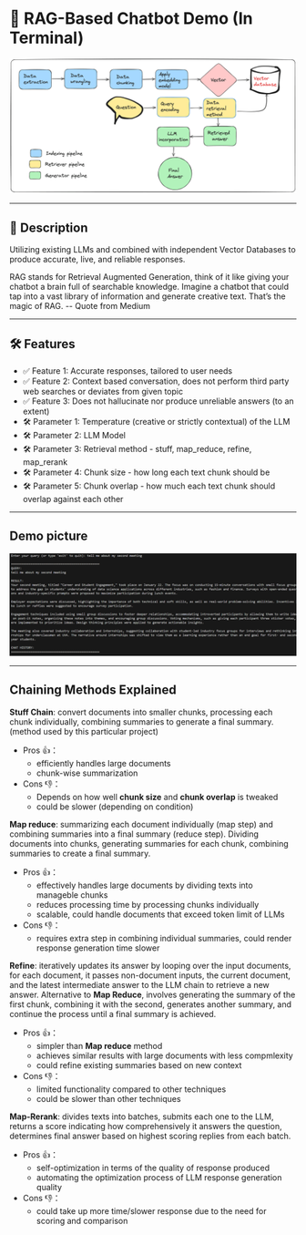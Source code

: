 # 🤖 **RAG-Based Chatbot Demo (In Terminal)**

![RAG_Explained](Data_file/RAG%20visualization.png)

---

## 🚀 **Description**  
Utilizing existing LLMs and combined with independent Vector Databases to produce accurate, live, and reliable responses. 

RAG stands for Retrieval Augmented Generation, think of it like giving your chatbot a brain full of searchable knowledge. Imagine a chatbot that could tap into a vast library of information and generate creative text. That’s the magic of RAG. -- Quote from Medium   

---

## 🛠 **Features**  
- ✅ Feature 1: Accurate responses, tailored to user needs  
- ✅ Feature 2: Context based conversation, does not perform third party web searches or deviates from given topic
- ✅ Feature 3: Does not hallucinate nor produce unreliable answers (to an extent)
- 🛠️ Parameter 1: Temperature (creative or strictly contextual) of the LLM
- 🛠️ Parameter 2: LLM Model
- 🛠️ Parameter 3: Retrieval method - stuff, map_reduce, refine, map_rerank
- 🛠️ Parameter 4: Chunk size - how long each text chunk should be
- 🛠️ Parameter 5: Chunk overlap - how much each text chunk should overlap against each other

---

## **Demo picture**
![RAG_in_action](Data_file/Demo.png) 

---

## **Chaining Methods Explained**

**Stuff Chain**: convert documents into smaller chunks, processing each chunk individually, combining summaries to generate a final summary. (method used by this particular project)
- Pros 👍：
  - efficiently handles large documents
  - chunk-wise summarization
- Cons 👎：
  - Depends on how well **chunk size** and **chunk overlap** is tweaked
  - could be slower (depending on condition)
    
**Map reduce**: summarizing each document individually (map step) and combining summaries into a final summary (reduce step). Dividing documents into chunks, generating summaries for each chunk, combining summaries to create a final summary.
- Pros 👍：
  - effectively handles large documents by dividing texts into manageble chunks
  - reduces processing time by processing chunks individually
  - scalable, could handle documents that exceed token limit of LLMs
- Cons 👎：
  - requires extra step in combining individual summaries, could render response generation time slower
    
 **Refine**: iteratively updates its answer by looping over the input documents, for each document, it passes non-document inputs, the current document, and the latest intermediate answer to the LLM chain to retrieve a new answer. Alternative to **Map Reduce**, involves generating the summary of the first chunk, combining it with the second, generates another summary, and continue the process until a final summary is achieved.
- Pros 👍：
  - simpler than **Map reduce** method
  - achieves similar results with large documents with less compmlexity
  - could refine existing summaries based on new context 
- Cons 👎：
  - limited functionality compared to other techniques
  - could be slower than other techniques
    
**Map-Rerank**: divides texts into batches, submits each one to the LLM, returns a score indicating how comprehensively it answers the question, determines final answer based on highest scoring replies from each batch.
- Pros 👍：
  - self-optimization in terms of the quality of response produced
  - automating the optimization process of LLM response generation quality
- Cons 👎：
  - could take up more time/slower response due to the need for scoring and comparison
 
  

